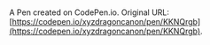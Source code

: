# 

A Pen created on CodePen.io. Original URL: [https://codepen.io/xyzdragoncanon/pen/KKNQrgb](https://codepen.io/xyzdragoncanon/pen/KKNQrgb).


